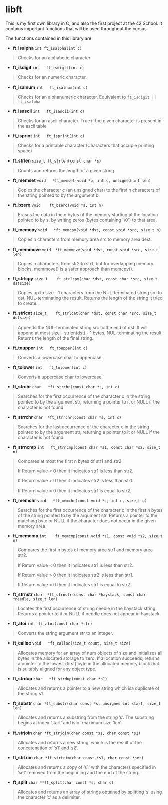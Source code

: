 # libft
This is my first own library in C, and also the first project at the 42 School. It contains important functions that will be used throughout the cursus.

The functions contained in this library are:

* **ft_isalpha** `int ft_isalpha(int c)`
> Checks for an alphabetic character.
* **ft_isdigit** `int	ft_isdigit(int c)`
> Checks for an numeric character.
* **ft_isalnum** `int	ft_isalnum(int c)`
> Checks for an alphanumeric character. Equivalent to `ft_isdigit || ft_isalpha`
* **ft_isascii** `int	ft_isascii(int c)`
> Checks for an ascii character. True if the given character is present in the ascii table.
* **ft_isprint** `int	ft_isprint(int c)`
> Checks for a printable character (Characters that occupie printing space)
* **ft_strlen** `size_t ft_strlen(const char *s)`
> Counts and returns the length of a given string.
* **ft_memset** `void	*ft_memset(void *b, int c, unsigned int len)`
> Copies the character c (an unsigned char) to the first n characters of the string pointed to by the argument b.
* **ft_bzero** `void	ft_bzero(void *s, int n)`
> Erases the data in the n bytes of the memory starting at the location pointed to by s, by writing zeros (bytes containing '\0') to that area.
* **ft_memcpy** `void	*ft_memcpy(void *dst, const void *src, size_t n)`
> Copies n characters from memory area src to memory area dest.
* **ft_memmove** `void	*ft_memmove(void *dst, const void *src, size_t len)`
> Copies n characters from str2 to str1, but for overlapping memory blocks, memmove() is a safer approach than memcpy().
* **ft_strlcpy** `size_t	ft_strlcpy(char *dst, const char *src, size_t dstsize)`
> Copies up to size - 1 characters from the NUL-terminated string src to dst, NUL-terminating the result. Returns the length of the string it tried to create.
* **ft_strlcat** `size_t	ft_strlcat(char *dst, const char *src, size_t dstsize)`
> Appends the NUL-terminated string src to the end of dst. It will append at most size - strlen(dst) - 1 bytes, NUL-terminating the result. Returns the length of the final string.
* **ft_toupper** `int	ft_toupper(int c)`
> Converts a lowercase char to uppercase.
* **ft_tolower** `int	ft_tolower(int c)`
> Converts a uppercase char to lowercase.
* **ft_strchr** `char	*ft_strchr(const char *s, int c)`
> Searches for the first occurrence of the character c in the string pointed to by the argument str, returning a pointer to it or NULL if the character is not found.
* **ft_strrchr** `char	*ft_strrchr(const char *s, int c)`
> Searches for the last occurrence of the character c in the string pointed to by the argument str, returning a pointer to it or NULL if the character is not found.
* **ft_strncmp** `int	ft_strncmp(const char *s1, const char *s2, size_t n)`
> Compares at most the first n bytes of str1 and str2.
> 
> If Return value < 0 then it indicates str1 is less than str2.
> 
> If Return value > 0 then it indicates str2 is less than str1.
> 
> If Return value = 0 then it indicates str1 is equal to str2.
* **ft_memchr** `void	*ft_memchr(const void *s, int c, size_t n)`
> Searches for the first occurrence of the character c in the first n bytes of the string pointed to by the argument str. Returns a pointer to the matching byte or NULL if the character does not occur in the given memory area.
* **ft_memcmp** `int	ft_memcmp(const void *s1, const void *s2, size_t n)`
> Compares the first n bytes of memory area str1 and memory area str2.
> 
>If Return value < 0 then it indicates str1 is less than str2.
>
>If Return value > 0 then it indicates str2 is less than str1.
>
>If Return value = 0 then it indicates str1 is equal to str2.
* **ft_strnstr** `char	*ft_strnstr(const char *haystack, const char *needle, size_t len)`
> Locates the first occurrence of string needle in the haystack string. Returns a pointer to it or NULL if neddle does not appear in haystack.
* **ft_atoi** `int	ft_atoi(const char *str)`
> Converts the string argument str to an integer.
* **ft_calloc** `void	*ft_calloc(size_t count, size_t size)`
> Allocates memory for an array of num objects of size and initializes all bytes in the allocated storage to zero. If allocation succeeds, returns a pointer to the lowest (first) byte in the allocated memory block that is suitably aligned for any object type.
* **ft_strdup** `char	*ft_strdup(const char *s1)`
>Allocates and returns a pointer to a new string which isa duplicate of the string s1.
* **ft_substr** `char *ft_substr(char const *s, unsigned int start,
size_t len)`
> Allocates and returns a substring from the string ’s’. The substring begins at index ’start’ and is of maximum size ’len’.
* **ft_strjoin** `char *ft_strjoin(char const *s1, char const *s2)`
> Allocates and returns a new string, which is the result of the concatenation of ’s1’ and ’s2’.
* **ft_strtrim** `char *ft_strtrim(char const *s1, char const *set)`
> Allocates and returns a copy of ’s1’ with the characters specified in ’set’ removed from the beginning and the end of the string.
* **ft_split** `char **ft_split(char const *s, char c)`
> Allocates and returns an array of strings obtained by splitting ’s’ using the character ’c’ as a delimiter.

